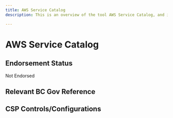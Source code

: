 ```yaml
---
title: AWS Service Catalog
description: This is an overview of the tool AWS Service Catalog, and its current status  within BC Gov.

---
```

<!---
Note: this is a generated file.  You should not edit it directly.  Please check https://github.com/bcgov/cloud-pathfinder for details.
-->
# AWS Service Catalog



## Endorsement Status
Not Endorsed

## Relevant BC Gov Reference


## CSP Controls/Configurations
